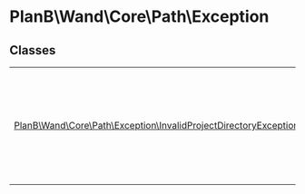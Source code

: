 
                                                                                                                                            
    
# PlanB\Wand\Core\Path\Exception



## Classes
| | |
| --- | --- |
| [PlanB\Wand\Core\Path\Exception\InvalidProjectDirectoryException](../../../../PlanB/Wand/Core/Path/Exception/InvalidProjectDirectoryException.md) | Se lanza cuando se recibe una ruta que no existe desde consola. |






                                                                                                                                                                                                                                                                                                                                                                                                            
    
                                                                                                                                                                                                                                                                             
                